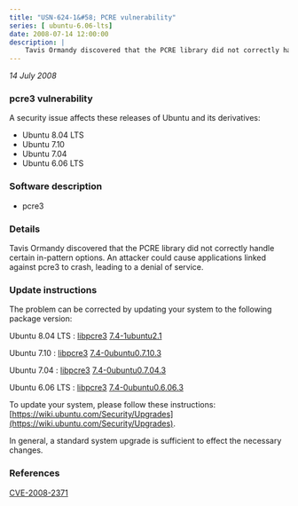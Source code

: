 ```yaml
---
title: "USN-624-1&#58; PCRE vulnerability"
series: [ ubuntu-6.06-lts]
date: 2008-07-14 12:00:00
description: |
    Tavis Ormandy discovered that the PCRE library did not correctly handle certain in-pattern options.  An attacker could cause applications linked against pcre3 to crash, leading to a denial of service. 
--- 
```

 
 

*14 July 2008*

### pcre3 vulnerability

A security issue affects these releases of Ubuntu and its derivatives:

* Ubuntu 8.04 LTS
* Ubuntu 7.10
* Ubuntu 7.04
* Ubuntu 6.06 LTS

### Software description

* pcre3 

### Details

Tavis Ormandy discovered that the PCRE library did not correctly handle certain in-pattern options. An attacker could cause applications linked against pcre3 to crash, leading to a denial of service. 

### Update instructions

The problem can be corrected by updating your system to the following package version:

Ubuntu 8.04 LTS
 : [libpcre3](https://launchpad.net/ubuntu/+source/pcre3) <span> [7.4-1ubuntu2.1](https://launchpad.net/ubuntu/+source/pcre3/7.4-1ubuntu2.1) </span> 

Ubuntu 7.10
 : [libpcre3](https://launchpad.net/ubuntu/+source/pcre3) <span> [7.4-0ubuntu0.7.10.3](https://launchpad.net/ubuntu/+source/pcre3/7.4-0ubuntu0.7.10.3) </span> 

Ubuntu 7.04
 : [libpcre3](https://launchpad.net/ubuntu/+source/pcre3) <span> [7.4-0ubuntu0.7.04.3](https://launchpad.net/ubuntu/+source/pcre3/7.4-0ubuntu0.7.04.3) </span> 

Ubuntu 6.06 LTS
 : [libpcre3](https://launchpad.net/ubuntu/+source/pcre3) <span> [7.4-0ubuntu0.6.06.3](https://launchpad.net/ubuntu/+source/pcre3/7.4-0ubuntu0.6.06.3) </span> 

To update your system, please follow these instructions: [https://wiki.ubuntu.com/Security/Upgrades](https://wiki.ubuntu.com/Security/Upgrades).

In general, a standard system upgrade is sufficient to effect the necessary changes. 

### References

 
 [CVE-2008-2371](http://people.ubuntu.com/~ubuntu-security/cve/CVE-2008-2371)
 

